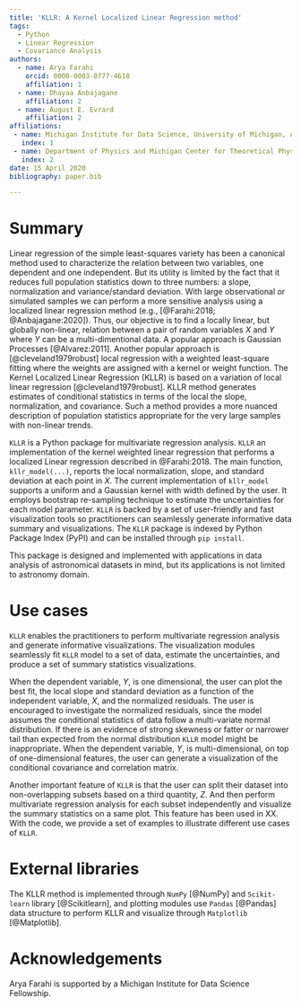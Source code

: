 ```yaml
---
title: 'KLLR: A Kernel Localized Linear Regression method'
tags:
  - Python
  - Linear Regression
  - Covariance Analysis
authors:
  - name: Arya Farahi
    orcid: 0000-0003-0777-4618
    affiliation: 1
  - name: Dhayaa Anbajagane
    affiliation: 2
  - name: August E. Evrard
    affiliation: 2
affiliations:
 - name: Michigan Institute for Data Science, University of Michigan, Ann Arbor, MI 48109, USA
   index: 1
 - name: Department of Physics and Michigan Center for Theoretical Physics, University of Michigan, Ann Arbor, MI 48109, USA
   index: 2
date: 15 April 2020
bibliography: paper.bib

---
```


# Summary

Linear regression of the simple least-squares variety has been a canonical method used 
to characterize the relation between two variables, one dependent and one independent. 
But its utility is limited by the fact that it reduces full population statistics down 
to three numbers: a slope, normalization and variance/standard deviation. With large 
observational or simulated samples we can perform a more sensitive analysis using a localized 
linear regression method (e.g., [@Farahi:2018; @Anbajagane:2020]). Thus, our objective is to find 
a locally linear, but globally non-linear, relation between a pair of random variables $X$ 
and $Y$ where $Y$ can be a multi-dimentional data. A popular approach is Gaussian Processes 
[@Alvarez:2011]. Another popular approach is [@cleveland1979robust] local regression with
a weighted least-square fitting where the weights are assigned with a kernel or weight function. 
The Kernel Localized Linear Regression (KLLR) is based on a variation of local linear regression 
[@cleveland1979robust]. KLLR method generates estimates of conditional statistics in terms of 
the local the slope, normalization, and covariance. Such a method provides a more nuanced 
description of population statistics appropriate for the very large samples with non-linear 
trends.

`KLLR` is a Python package for multivariate regression analysis. `KLLR` an implementation 
of the kernel weighted linear regression that performs a  localized Linear regression 
described in @Farahi:2018. The main function, `kllr_model(...)`, reports the local normalization, 
slope, and standard deviation at each point in $X$. The current implementation of `kllr_model` 
supports a uniform and a Gaussian kernel with width defined by the user. It employs bootstrap 
re-sampling technique to estimate the uncertainties for each model parameter. `KLLR` is backed 
by a set of user-friendly and fast visualization tools so practitioners can seamlessly generate 
informative data summary and visualizations. The `KLLR` package is indexed by Python Package 
Index (PyPI) and can be installed through `pip install`.

This package is designed and implemented with applications in data analysis of astronomical 
datasets in mind, but its applications is not limited to astronomy domain. 


# Use cases

`KLLR` enables the practitioners to perform multivariate regression analysis and generate 
informative visualizations. The visualization modules seamlessly fit `KLLR` model to a set 
of data, estimate the uncertainties, and produce a set of summary statistics visualizations. 

When the dependent variable, $Y$, is one dimensional, the user can plot the best fit, the local 
slope and standard deviation as a function of the independent variable, $X$, and the normalized 
residuals. The user is encouraged to investigate the normalized residuals, since the model assumes the 
conditional statistics of data follow a multi-variate normal distribution. If there is an evidence 
of strong skewness or fatter or narrower tail than expected from the normal distribution `KLLR` 
model might be inappropriate. When the dependent variable, $Y$, is multi-dimensional, on top of 
one-dimensional features, the user can generate a visualization of the conditional covariance 
and correlation matrix. 

Another important feature of `KLLR` is that the user can split their dataset into non-overlapping 
subsets based on a third quantity, $Z$. And then perform multivariate regression analysis for each 
subset independently and visualize the summary statistics on a same plot. This feature has been 
used in XX. With the code, we provide a set of examples to illustrate different use cases of `KLLR`. 


# External libraries

The KLLR method is implemented through `NumPy` [@NumPy] and `Scikit-learn` library [@Scikitlearn], 
and plotting modules use `Pandas` [@Pandas] data structure to perform KLLR
and visualize through `Matplotlib` [@Matplotlib].


# Acknowledgements

Arya Farahi is supported by a Michigan Institute for Data Science Fellowship.
